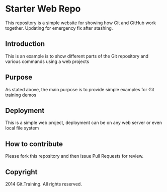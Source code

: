 # Starter Web Repo

This repository is a simple website for showing how Git and GitHub work together. Updating for emergency fix after stashing.

## Introduction

This is an example is to show different parts of the Git repository and various commands using a web projects

## Purpose

As stated above, the main purpose is to provide simple examples for Git training demos

## Deployment

This is a simple web project, deployment can be on any web server or even local file system

## How to contribute

Please fork this repository and then issue Pull Requests for review.
 
## Copyright

2014 Git.Training. All rights reserved.
